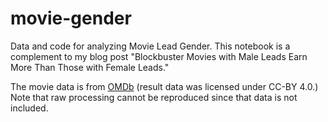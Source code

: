 # movie-gender
Data and code for analyzing Movie Lead Gender. This notebook is a complement to my blog post "Blockbuster Movies with Male Leads Earn More Than Those with Female Leads."

The movie data is from [OMDb](http://www.omdbapi.com) (result data was licensed under CC-BY 4.0.) Note that raw processing cannot be reproduced since that data is not included.
